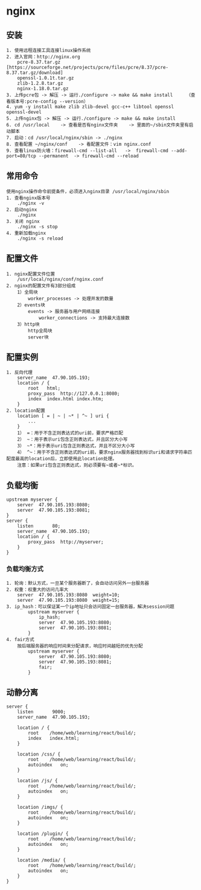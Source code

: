 # nginx

## 安装
    1. 使用远程连接工具连接linux操作系统
    2. 进入官网：http://nginx.org 
        pcre-8.37.tar.gz    [https://sourceforge.net/projects/pcre/files/pcre/8.37/pcre-8.37.tar.gz/download]
        openssl-1.0.1t.tar.gz
        zlib-1.2.8.tar.gz
        nginx-1.18.0.tar.gz 
    3. 上传pcre包 -> 解压 -> 运行./configure -> make && make install     （查看版本号:pcre-config --version）           
    4. yum -y install make zlib zlib-devel gcc-c++ libtool openssl openssl-devel    
    5. 上传nginx包 -> 解压 -> 运行./configure -> make && make install 
    6. cd /usr/local    -> 查看是否有nginx文件夹    -> 里面的~/sbin文件夹里有启动脚本
    7. 启动：cd /usr/local/nginx/sbin -> ./nginx
    8. 查看配置 ~/nginx/conf    -> 看配置文件：vim nginx.conf
    9. 查看linux防火墙：firewall-cmd --list-all   ->  firewall-cmd --add-port=80/tcp --permanent  -> firewall-cmd --reload

## 常用命令
    使用nginx操作命令前提条件，必须进入nginx目录 /usr/local/nginx/sbin
    1. 查看nginx版本号
        ./nginx -v
    2. 启动nginx
        ./nginx
    3. 关闭 nginx
        ./nginx -s stop
    4. 重新加载nginx
        ./nginx -s reload

## 配置文件
    1. nginx配置文件位置
        /usr/local/nginx/conf/nginx.conf   
    2. nginx的配置文件有3部分组成
        1）全局块
            worker_processes -> 处理并发的数量    
        2）events块
            events -> 服务器与用户网络连接
                worker_connections -> 支持最大连接数    
        3）http块     
            http全局块
            server块

## 配置实例
    1. 反向代理          
        server_name  47.90.105.193;
        location / {
            root   html;
            proxy_pass  http://127.0.0.1:8080;
            index  index.html index.htm;
        }            
    2. location配置
        location [ = | ~ | ~* | ^~ ] uri {
            ...
        }    
        1） =：用于不含正则表达式的uri前，要求严格匹配
        2） ~：用于表示uri包含正则表达式，并且区分大小写                       
        3） ~*：用于表示uri包含正则表达式，并且不区分大小写    
        4） ^~：用于不含正则表达式的uri前，要求nginx服务器找到标识uri和请求字符串匹配度最高的location后，立即使用此location处理。
        注意：如果uri包含正则表达式，则必须要有~或者~*标识。         

## 负载均衡
    upstream myserver {
        server  47.90.105.193:8080;
        server  47.90.105.193:8081;
    }
    server {
        listen       80;
        server_name  47.90.105.193;
        location / {
            proxy_pass  http://myserver;
        }
    }
### 负载均衡方式
    1. 轮询：默认方式，一旦某个服务器断了，会自动访问另外一台服务器
    2. 权重：权重大的访问几率大
        server  47.90.105.193:8080  weight=10;
        server  47.90.105.193:8080  weight=15;
    3. ip_hash：可以保证某一个ip地址只会访问固定一台服务器，解决session问题
            upstream myserver {
                ip_hash;   
                server  47.90.105.193:8080;
                server  47.90.105.193:8081;
            }  
    4. fair方式
        按后端服务器的响应时间来分配请求，响应时间越短的优先分配
            upstream myserver {
                server  47.90.105.193:8080;
                server  47.90.105.193:8081;
                fair;    
            } 

## 动静分离
    server {
        listen       9000;
        server_name  47.90.105.193;

        location / {
            root    /home/web/learning/react/build/;
            index   index.html;
        }

        location /css/ {
            root    /home/web/learning/react/build/;
            autoindex   on;
        }

        location /js/ {
            root    /home/web/learning/react/build/;
            autoindex   on;
        }

        location /imgs/ {
            root    /home/web/learning/react/build/;
            autoindex   on;
        }

        location /plugin/ {
            root    /home/web/learning/react/build/;
            autoindex   on;
        }

        location /media/ {
            root    /home/web/learning/react/build/;
            autoindex   on;
        }
    }